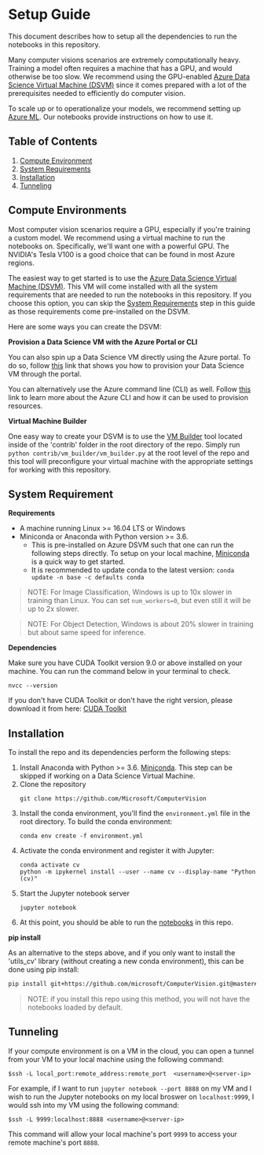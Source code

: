 # Setup Guide

This document describes how to setup all the dependencies to run the notebooks
in this repository.

Many computer visions scenarios are extremely computationally heavy. Training a
model often requires a machine that has a GPU, and would otherwise be too slow.
We recommend using the GPU-enabled [Azure Data Science Virtual Machine (DSVM)](https://azure.microsoft.com/en-us/services/virtual-machines/data-science-virtual-machines/) since it comes prepared with a lot of the prerequisites needed to efficiently do computer vision.

To scale up or to operationalize your models, we recommend setting up [Azure
ML](https://docs.microsoft.com/en-us/azure/machine-learning/). Our notebooks
provide instructions on how to use it.


## Table of Contents

1. [Compute Environment](#compute-environments)
1. [System Requirements](#system-requirements)
1. [Installation](#installation)
1. [Tunneling](#tunneling)

## Compute Environments

Most computer vision scenarios require a GPU, especially if you're training a
custom model. We recommend using a virtual machine to run the notebooks on.
Specifically, we'll want one with a powerful GPU. The NVIDIA's Tesla V100 is a
good choice that can be found in most Azure regions.

The easiest way to get started is to use the [Azure Data Science Virtual Machine (DSVM)](https://azure.microsoft.com/en-us/services/virtual-machines/data-science-virtual-machines/). This VM will come installed with all the system requirements that are needed to run the notebooks in this repository. If you choose this option, you can skip the [System Requirements](#system-requirements) step in this guide as those requirements come pre-installed on the DSVM.

Here are some ways you can create the DSVM:

__Provision a Data Science VM with the Azure Portal or CLI__

You can also spin up a Data Science VM directly using the Azure portal. To do so, follow
[this](https://docs.microsoft.com/en-us/azure/machine-learning/data-science-virtual-machine/dsvm-ubuntu-intro)
link that shows you how to provision your Data Science VM through the portal.

You can alternatively use the Azure command line (CLI) as well. Follow
[this](https://docs.microsoft.com/en-us/cli/azure/azure-cli-vm-tutorial?view=azure-cli-latest)
link to learn more about the Azure CLI and how it can be used to provision
resources.

__Virtual Machine Builder__

One easy way to create your DSVM is to use the [VM Builder](../contrib/vm_builder) tool located inside of the 'contrib' folder in the root directory of the repo. Simply run `python contrib/vm_builder/vm_builder.py` at the root level of the repo and this tool will preconfigure your virtual machine with the appropriate settings for working with this repository.

## System Requirement

__Requirements__

* A machine running Linux >= 16.04 LTS or Windows
* Miniconda or Anaconda with Python version >= 3.6.
    * This is pre-installed on Azure DSVM such that one can run the following steps directly. To setup on your local machine, [Miniconda](https://docs.conda.io/en/latest/miniconda.html) is a quick way to get started.
    * It is recommended to update conda to the latest version: `conda update -n base -c defaults conda`

> NOTE: For Image Classification, Windows is up to 10x slower in training than Linux. You can set `num_workers=0`, but even still it will be up to 2x slower.

> NOTE: For Object Detection, Windows is about 20% slower in training but about same speed for inference.

__Dependencies__

Make sure you have CUDA Toolkit version 9.0 or above installed on your machine. You can run the command below in your terminal to check.

```
nvcc --version
```

If you don't have CUDA Toolkit or don't have the right version, please download it from here: [CUDA Toolkit](https://developer.nvidia.com/cuda-toolkit)

## Installation
To install the repo and its dependencies perform the following steps:

1. Install Anaconda with Python >= 3.6. [Miniconda](https://conda.io/miniconda.html). This step can be skipped if working on a Data Science Virtual Machine.
1. Clone the repository
    ```
    git clone https://github.com/Microsoft/ComputerVision
    ```
1. Install the conda environment, you'll find the `environment.yml` file in the root directory. To build the conda environment:
    ```
    conda env create -f environment.yml
    ```
1. Activate the conda environment and register it with Jupyter:
    ```
    conda activate cv
    python -m ipykernel install --user --name cv --display-name "Python (cv)"
    ```
1. Start the Jupyter notebook server
    ```
    jupyter notebook
    ```
1. At this point, you should be able to run the [notebooks](#scenarios) in this repo. 

__pip install__

As an alternative to the steps above, and if you only want to install
the 'utils_cv' library (without creating a new conda environment),
this can be done using pip install:

```bash
pip install git+https://github.com/microsoft/ComputerVision.git@master#egg=utils_cv
```

> NOTE: if you install this repo using this method, you will not have the notebooks loaded by default.

## Tunneling

If your compute environment is on a VM in the cloud, you can open a tunnel from your VM to your local machine using the following command:
```
$ssh -L local_port:remote_address:remote_port  <username>@<server-ip>
```

For example, if I want to run `jupyter notebook --port 8888` on my VM and I
wish to run the Jupyter notebooks on my local broswer on `localhost:9999`, I
would ssh into my VM using the following command:

```
$ssh -L 9999:localhost:8888 <username>@<server-ip>
```

This command will allow your local machine's port `9999` to access your remote
machine's port `8888`.
